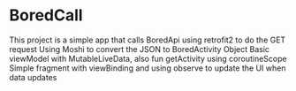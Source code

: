 # BoredCall
This project is a simple app that calls BoredApi
using retrofit2 to do the GET request 
Using Moshi to convert the JSON to BoredActivity Object
Basic viewModel with MutableLiveData, also fun getActivity using coroutineScope
Simple fragment with viewBinding and using observe to update the UI when data updates
